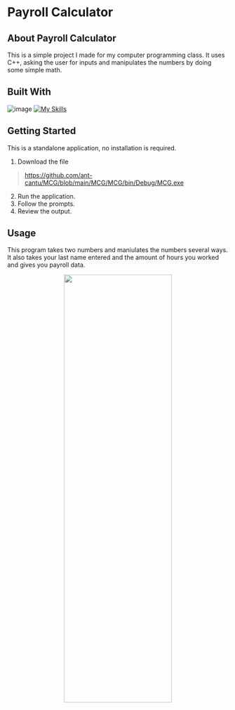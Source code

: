 # Payroll Calculator

## About Payroll Calculator

This is a simple project I made for my computer programming class.
It uses C++, asking the user for inputs and manipulates the numbers by doing some simple math.

## Built With

![image](https://skillicons.dev/icons?i=cpp,visualstudio)
[![My Skills](https://skillicons.dev/icons?i=cpp,visualstudio)](https://skillicons.dev)

## Getting Started

This is a standalone application, no installation is required.

1. Download the file
> https://github.com/ant-cantu/MCG/blob/main/MCG/MCG/bin/Debug/MCG.exe

2. Run the application.
3. Follow the prompts.
4. Review the output.

## Usage

This program takes two numbers and maniulates the numbers several ways. 
It also takes your last name entered and the amount of hours you worked and gives you payroll data.

<p align="center">
<img src="https://github.com/ant-cantu/PayrollCalculator/assets/137722821/26a9080b-2678-45e1-8ab4-577fecb73d52" width="70%" height="50%"></img>
</p>
